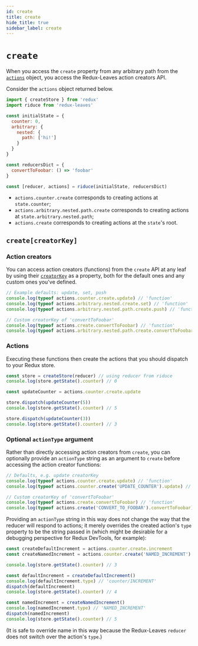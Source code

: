 ```yaml
---
id: create
title: create
hide_title: true
sidebar_label: create
---
```


# `create`

When you access the `create` property from any arbitrary path from the [`actions`](actions.md) object, you access the Redux-Leaves action creators API.

Consider the `actions` object returned below.
```js
import { createStore } from 'redux'
import riduce from 'redux-leaves'

const initialState = {
  counter: 0,
  arbitrary: {
    nested: {
      path: ['hi!']
    }
  }
}

const reducersDict = {
  convertToFoobar: () => 'foobar'
}

const [reducer, actions] = riduce(initialState, reducersDict)
```

* `actions.counter.create` corresponds to creating actions at `state.counter`;
* `actions.arbitrary.nested.path.create` corresponds to creating actions at `state.arbitrary.nested.path`;
* `actions.create` corresponds to creating actions at the `state`'s root.

## `create[creatorKey]`
### Action creators
You can access action creators (functions) from the `create` API at any leaf by using their [`creatorKey`](creatorKeys.md) as a property, both for the default ones and any custom ones you've defined.

```js
// Example defaults: update, set, push
console.log(typeof actions.counter.create.update) // 'function'
console.log(typeof actions.arbitrary.nested.create.set) // 'function'
console.log(typeof actions.arbitrary.nested.path.create.push) // 'function'

// Custom creatorKey of 'convertToFoobar'
console.log(typeof actions.create.convertToFoobar) // 'function'
console.log(typeof actions.arbitrary.nested.path.create.convertToFoobar) // 'function'
```

### Actions
Executing these functions then create the actions that you should dispatch to your Redux store.

```js
const store = createStore(reducer) // using reducer from riduce
console.log(store.getState().counter) // 0

const updateCounter = actions.counter.create.update

store.dispatch(updateCounter(5))
console.log(store.getState().counter) // 5

store.dispatch(updateCounter(3))
console.log(store.getState().counter) // 3
```

### Optional `actionType` argument
Rather than directly accessing action creators from `create`, you can optionally provide an `actionType` string as an argument to `create` before accessing the action creator functions:

```js
// Defaults, e.g. update creatorKey
console.log(typeof actions.counter.create.update) // 'function'
console.log(typeof actions.counter.create('UPDATE_COUNTER').update) // 'function'

// Custom creatorKey of 'convertToFoobar'
console.log(typeof actions.create.convertToFoobar) // 'function'
console.log(typeof actions.create('CONVERT_TO_FOOBAR').convertToFoobar) // 'function'
```

Providing an `actionType` string in this way does not change the way that the reducer will respond to actions; it merely overrides the created action's `type` property to be the string passed in (which might be desirable for a debugging perspective for Redux DevTools, for example):

```js
const createDefaultIncrement = actions.counter.create.increment
const createNamedIncrement = actions.counter.create('NAMED_INCREMENT').increment

console.log(store.getState().counter) // 3

const defaultIncrement = createDefaultIncrement()
console.log(defaultIncrement.type) // 'counter/INCREMENT'
dispatch(defaultIncrement)
console.log(store.getState().counter) // 4

const namedIncrement = createNamedIncrement()
console.log(namedIncrement.type) // 'NAMED_INCREMENT'
dispatch(namedIncrement)
console.log(store.getState().counter) // 5
```

(It is safe to override name in this way because the Redux-Leaves `reducer` does not switch over the action's `type`.)